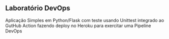 ## Laboratório DevOps
 


Aplicação Simples em Python/Flask com teste usando Unittest integrado ao GutHub Action fazendo deploy no Heroku para exercitar uma Pipeline DevOps
